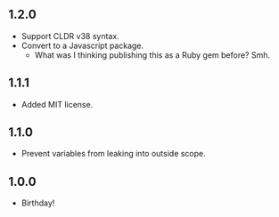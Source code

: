 ## 1.2.0
* Support CLDR v38 syntax.
* Convert to a Javascript package.
  - What was I thinking publishing this as a Ruby gem before? Smh.

## 1.1.1
* Added MIT license.

## 1.1.0
* Prevent variables from leaking into outside scope.

## 1.0.0

* Birthday!

